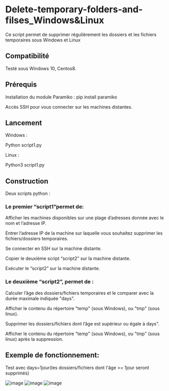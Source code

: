 # Delete-temporary-folders-and-filses_Windows&Linux 

Ce script permet de supprimer régulièrement les dossiers et les fichiers temporaires sous Windows et Linux 

  

## Compatibilité 

Testé sous Windows 10, Centos8. 
 



## Prérequis 

Installation du module Paramiko : pip install paramiko


Accès SSH pour vous connecter sur les machines distantes. 





## Lancement 

Windows : 

   Python script1.py 
 
Linux : 

  Python3 script1.py 

 
 



## Construction 

Deux scripts python : 

### Le premier “script1”permet de:

   Afficher les machines disponibles sur une plage d’adresses donnée avec le nom et l’adresse IP.  

   Entrer l’adresse IP de la machine sur laquelle vous souhaitez supprimer les fichiers/dossiers temporaires. 

   Se connecter en SSH sur la machine distante. 

   Copier le deuxième script “script2” sur la machine distante. 

   Exécuter le “script2” sur la machine distante. 

 

### Le deuxième “script2”, permet de :

   Calculer l’âge des dossiers/fichiers temporaires et le comparer avec la durée maximale indiquée "days".
   
   Afficher le contenu du répertoire "temp" (sous Windows), ou "tmp" (sous linux).
   
   Supprimer les dossiers/fichiers dont l’âge est supérieur ou égale à days". 
   
   Afficher le contenu du répertoire "temp" (sous Windows), ou "tmp" (sous linux) après la suppression.
   
   
   
   
   
   
   
   
 ## Exemple de fonctionnement: 
 Test avec days=1jour(les dossiers/fichiers dont l'âge >= 1jour seront supprimés)


![image](https://user-images.githubusercontent.com/85261915/124932879-b8824180-e003-11eb-9a3d-ebf735388775.png)
![image](https://user-images.githubusercontent.com/85261915/124932930-c33cd680-e003-11eb-80d1-216910f675bb.png)
![image](https://user-images.githubusercontent.com/85261915/124932983-ccc63e80-e003-11eb-846f-aefc26b2ceab.png)

